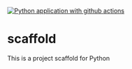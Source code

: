 [![Python application with github actions](https://github.com/danrodriguezto/scaffold/actions/workflows/main.yml/badge.svg)](https://github.com/danrodriguezto/scaffold/actions/workflows/main.yml)

# scaffold
This is a project scaffold for Python
